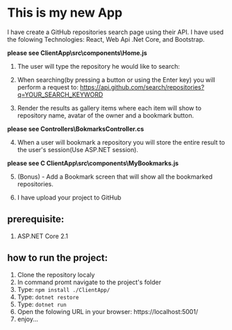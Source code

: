 # This is my new App

I have create a GitHub repositories search page using their API.
I have used the folowing Technologies: React, Web Api .Net Core, and Bootstrap.

**please see ClientApp\src\components\Home.js**
1. The user will type the repository he would like to search: 

2. When searching(by pressing a button or using the Enter key) you will perform a request to:
https://api.github.com/search/repositories?q=YOUR_SEARCH_KEYWORD 

3. Render the results as gallery items where each item will show to repository name, avatar of the owner and a bookmark button.

**please see Controllers\BokmarksController.cs**

4. When a user will bookmark a repository you will store the entire result to the user's session(Use ASP.NET session).

**please see C ClientApp\src\components\MyBookmarks.js**

5. (Bonus) - Add a Bookmark screen that will show all the bookmarked repositories.

6. I have upload your project to GitHub


## prerequisite:
1. ASP.NET Core 2.1

## how to run the project:
1. Clone the repository localy
2. In command promt navigate to the project's folder
3. Type: ``` npm install ./ClientApp/ ```
4. Type: ``` dotnet restore  ```
5. Type: ``` dotnet run  ```
6. Open the folowing URL in your browser: https://localhost:5001/
7. enjoy...

## 




